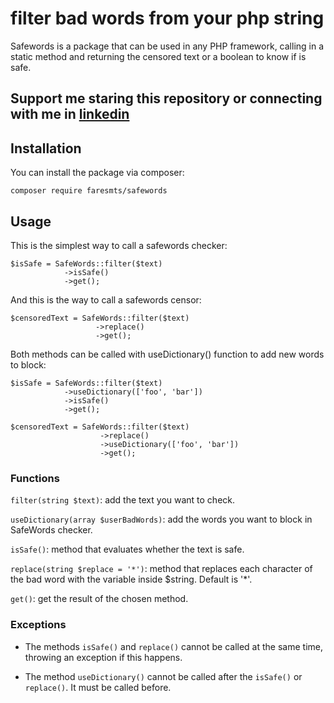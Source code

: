 # filter bad words from your php string

Safewords is a package that can be used in any PHP framework, calling in a static method and returning the censored text or a boolean to know if is safe. 

## Support me staring this repository or connecting with me in [linkedin](https://www.linkedin.com/in/matheusfares/)

## Installation

You can install the package via composer: 

```
composer require faresmts/safewords
```

## Usage

This is the simplest way to call a safewords checker: 
```
$isSafe = SafeWords::filter($text)
            ->isSafe()
            ->get();
```
And this is the way to call a safewords censor:
```
$censoredText = SafeWords::filter($text)
                   ->replace()
                   ->get();
```

Both methods can be called with useDictionary() function to add new words to block:
```
$isSafe = SafeWords::filter($text)
            ->useDictionary(['foo', 'bar'])
            ->isSafe()
            ->get();

$censoredText = SafeWords::filter($text)
                    ->replace()
                    ->useDictionary(['foo', 'bar'])
                    ->get();

```

### Functions

`filter(string $text)`: add the text you want to check.

`useDictionary(array $userBadWords)`: add the words you want to block in SafeWords checker. 

`isSafe()`: method that evaluates whether the text is safe.

`replace(string $replace = '*')`: method that replaces each character of the bad word with the variable inside $string. Default is '*'.

`get()`: get the result of the chosen method.

### Exceptions

- The methods `isSafe()` and `replace()` cannot be called at the same time, throwing an exception if this happens.

- The method `useDictionary()` cannot be called after the `isSafe()` or `replace()`. It must be called before. 






